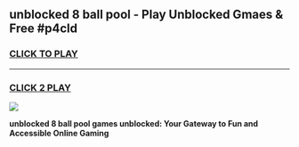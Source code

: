 
## unblocked 8 ball pool - Play Unblocked Gmaes & Free #p4cld
<h3>
<a href="https://news.freeplayer.one?title=unblocked_8_ball_pool&ref=24F">CLICK TO PLAY</a></h3>
<hr>

<h3>
<a href="https://news.freeplayer.one?title=unblocked_8_ball_pool&ref=24F">CLICK 2 PLAY</a>
  
</h3>

<a href="https://news.freeplayer.one?title=unblocked_8_ball_pool&ref=24F/"><img src="https://clearcache.store/games.png"></a>


**unblocked 8 ball pool games unblocked: Your Gateway to Fun and Accessible Online Gaming**
